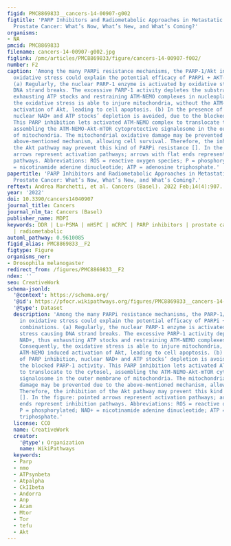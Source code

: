 ```yaml
---
figid: PMC8869833__cancers-14-00907-g002
figtitle: 'PARP Inhibitors and Radiometabolic Approaches in Metastatic Castration-Resistant
  Prostate Cancer: What’s Now, What’s New, and What’s Coming?'
organisms:
- NA
pmcid: PMC8869833
filename: cancers-14-00907-g002.jpg
figlink: /pmc/articles/PMC8869833/figure/cancers-14-00907-f002/
number: F2
caption: 'Among the many PARPi resistance mechanisms, the PARP-1/Akt interaction in
  oxidative stress could explain the potential efficacy of PARPi + AKT-inhibitor combinations.
  (a) Regularly, the nuclear PARP-1 enzyme is activated by oxidative stress causing
  DNA strand breaks. The excessive PARP-1 activity depletes the substrate NAD+, thus
  exhausting ATP stocks and restraining ATM-NEMO complexes in nucleoplasm. Consequently,
  the oxidative stress is able to injure mitochondria, without the ATM-NEMO induced
  activation of Akt, leading to cell apoptosis. (b) In the presence of PARP inhibition,
  nuclear NAD+ and ATP stocks’ depletion is avoided, due to the blocked PARP-1 activity.
  This PARP inhibition lets activated ATM-NEMO complex to translocate to the cytosol,
  assembling the ATM-NEMO-Akt-mTOR cytoprotective signalosome in the outer membrane
  of mitochondria. The mitochondrial oxidative damage may be prevented due to the
  above-mentioned mechanism, allowing cell survival. Therefore, the inhibition of
  the Akt pathway may prevent this kind of PARPi resistance []. In the figure: pointed
  arrows represent activation pathways; arrows with flat ends represent inhibition
  pathways. Abbreviations: ROS = reactive oxygen species; P = phosphorylated; NAD+
  = nicotinamide adenine dinucleotide; ATP = adenosine triphosphate.'
papertitle: 'PARP Inhibitors and Radiometabolic Approaches in Metastatic Castration-Resistant
  Prostate Cancer: What’s Now, What’s New, and What’s Coming?.'
reftext: Andrea Marchetti, et al. Cancers (Basel). 2022 Feb;14(4):907.
year: '2022'
doi: 10.3390/cancers14040907
journal_title: Cancers
journal_nlm_ta: Cancers (Basel)
publisher_name: MDPI
keywords: DDR | Lu-PSMA | mHSPC | mCRPC | PARP inhibitors | prostate cancer | radium-223
  | radiometabolic
automl_pathway: 0.9610085
figid_alias: PMC8869833__F2
figtype: Figure
organisms_ner:
- Drosophila melanogaster
redirect_from: /figures/PMC8869833__F2
ndex: ''
seo: CreativeWork
schema-jsonld:
  '@context': https://schema.org/
  '@id': https://pfocr.wikipathways.org/figures/PMC8869833__cancers-14-00907-g002.html
  '@type': Dataset
  description: 'Among the many PARPi resistance mechanisms, the PARP-1/Akt interaction
    in oxidative stress could explain the potential efficacy of PARPi + AKT-inhibitor
    combinations. (a) Regularly, the nuclear PARP-1 enzyme is activated by oxidative
    stress causing DNA strand breaks. The excessive PARP-1 activity depletes the substrate
    NAD+, thus exhausting ATP stocks and restraining ATM-NEMO complexes in nucleoplasm.
    Consequently, the oxidative stress is able to injure mitochondria, without the
    ATM-NEMO induced activation of Akt, leading to cell apoptosis. (b) In the presence
    of PARP inhibition, nuclear NAD+ and ATP stocks’ depletion is avoided, due to
    the blocked PARP-1 activity. This PARP inhibition lets activated ATM-NEMO complex
    to translocate to the cytosol, assembling the ATM-NEMO-Akt-mTOR cytoprotective
    signalosome in the outer membrane of mitochondria. The mitochondrial oxidative
    damage may be prevented due to the above-mentioned mechanism, allowing cell survival.
    Therefore, the inhibition of the Akt pathway may prevent this kind of PARPi resistance
    []. In the figure: pointed arrows represent activation pathways; arrows with flat
    ends represent inhibition pathways. Abbreviations: ROS = reactive oxygen species;
    P = phosphorylated; NAD+ = nicotinamide adenine dinucleotide; ATP = adenosine
    triphosphate.'
  license: CC0
  name: CreativeWork
  creator:
    '@type': Organization
    name: WikiPathways
  keywords:
  - Parp
  - nmo
  - ATPsynbeta
  - Atpalpha
  - CkIIbeta
  - Andorra
  - Anp
  - Acam
  - Mtor
  - Tor
  - tefu
  - Akt
---
```

